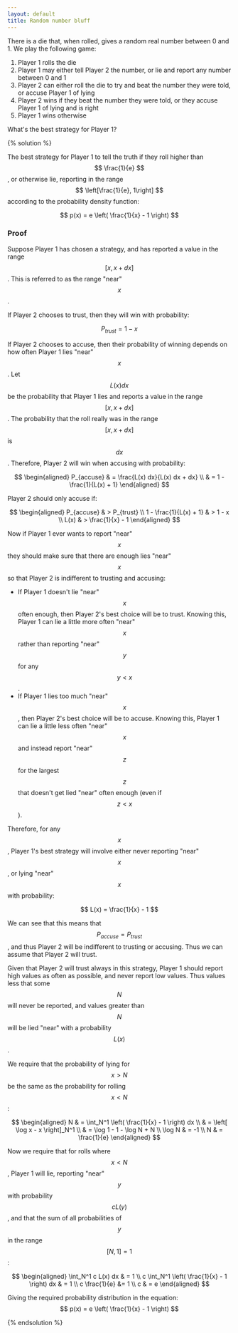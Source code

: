 ```yaml
---
layout: default
title: Random number bluff
---
```


There is a die that, when rolled, gives a random real number between 0 and 1. We
play the following game:

1. Player 1 rolls the die
1. Player 1 may either tell Player 2 the number, or lie and report any
  number between 0 and 1
1. Player 2 can either roll the die to try and beat the number they were told,
  or accuse Player 1 of lying
1. Player 2 wins if they beat the number they were told, or they accuse Player 1
  of lying and is right
1. Player 1 wins otherwise

What's the best strategy for Player 1?

{% solution %}

The best strategy for Player 1 to tell the truth if they roll higher than
 $$ \frac{1}{e} $$, or otherwise lie, reporting in the range
 $$ \left[\frac{1}{e}, 1\right] $$ according to the probability density function:

$$ p(x) = e \left( \frac{1}{x} - 1 \right) $$

### Proof

Suppose Player 1 has chosen a strategy, and has reported a value in the range
$$ [x, x+dx] $$. This is referred to as the range "near" $$ x $$ .

If Player 2 chooses to trust, then they will win with probability:

$$ P_{trust} = 1 - x $$

If Player 2 chooses to accuse, then their probability of winning depends on how
often Player 1 lies "near"  $$ x $$. Let $$ L(x) dx $$ be the probability that Player 1
lies and reports a value in the range $$ [x, x+dx] $$. The probability that the roll
really was in the range $$ [x, x+dx] $$ is $$ dx $$. Therefore, Player 2 will win when
accusing with probability:

$$
\begin{aligned}
P_{accuse} & = \frac{L(x) dx}{L(x) dx + dx} \\
& = 1 - \frac{1}{L(x) + 1}
\end{aligned}
$$

Player 2 should only accuse if:

$$
\begin{aligned}
P_{accuse} & > P_{trust} \\
1 - \frac{1}{L(x) + 1} & > 1 - x \\
L(x) & > \frac{1}{x} - 1
\end{aligned}
$$

Now if Player 1 ever wants to report "near" $$ x $$ they should make sure that there
are enough lies "near" $$ x $$ so that Player 2 is indifferent to trusting and
accusing:

* If Player 1 doesn't lie "near" $$ x $$ often enough, then Player 2's best
  choice will be to trust. Knowing this, Player 1 can lie a little more often
  "near" $$ x $$ rather than reporting "near" $$ y $$ for any $$ y<x $$.
* If Player 1 lies too much "near" $$ x $$ , then Player 2's best choice
  will be to accuse. Knowing this, Player 1 can lie a little less often "near"
  $$ x $$ and instead report "near" $$ z $$ for the largest $$ z $$ that doesn't get lied
  "near" often enough (even if $$ z < x $$).

Therefore, for any $$ x $$, Player 1's best strategy will involve either never
reporting "near" $$ x $$, or lying "near" $$ x $$ with probability:

$$ L(x) = \frac{1}{x} - 1 $$

We can see that this means that $$ P_{accuse} = P_{trust} $$, and thus Player 2
will be indifferent to trusting or accusing. Thus we can assume that Player 2
will trust.

Given that Player 2 will trust always in this strategy, Player 1 should report
high values as often as possible, and never report low values. Thus values less
that some $$ N $$ will never be reported, and values greater than  $$ N $$  will be lied
"near" with a probability $$ L(x) $$.

We require that the probability of lying for $$ x > N $$ be the same as the
probability for rolling  $$ x < N $$:

$$
\begin{aligned}
N & = \int_N^1 \left( \frac{1}{x} - 1 \right) dx \\
& = \left[ \log x - x \right]_N^1 \\
& = \log 1 - 1 - \log N + N \\
\log N & = -1 \\
N & = \frac{1}{e}
\end{aligned}
$$

Now we require that for rolls where  $$ x < N $$, Player 1 will lie, reporting
"near" $$ y $$ with probability $$ cL(y) $$, and that the sum of all probabilities of
 $$ y $$ in the range $$  [N, 1] = 1 $$:

$$
\begin{aligned}
\int_N^1 c L(x) dx & = 1 \\
c \int_N^1 \left( \frac{1}{x} - 1 \right) dx & = 1 \\
c \frac{1}{e} &= 1 \\
c & = e
\end{aligned}
$$

Giving the required probability distribution in the equation:
$$ p(x) = e \left( \frac{1}{x} - 1 \right) $$

{% endsolution %}
